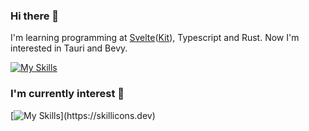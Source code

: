 ### Hi there 👋

I'm learning programming at [Svelte](https://svelte.dev)([Kit](https://kit.svelte.dev)), Typescript and Rust.
Now I'm interested in Tauri and Bevy.

[![My Skills](https://skillicons.dev/icons?i=ts,svelte,rust,tauri)](https://skillicons.dev)  

### I'm currently interest 📌

[![My Skills](https://skillicons.dev/icons?i=lit,yew,astro,supabase,threejs,figma,)](https://skillicons.dev)

